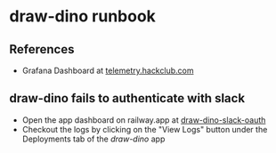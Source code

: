 # draw-dino runbook

## References
- Grafana Dashboard at [telemetry.hackclub.com](https://telemetry.hackclub.com/d/dfd172a5-ba5e-43c0-b9c5-3dd46197bc39/draw-dino?orgId=1)

## draw-dino fails to authenticate with slack

- Open the app dashboard on railway.app at [draw-dino-slack-oauth](https://railway.app/project/83c44d6e-0f65-4b4a-aa19-bef5909c047a/service/9687e7fd-6efd-424b-9817-f59d9792ad39)
- Checkout the logs by clicking on the "View Logs" button under the Deployments tab of the *draw-dino* app